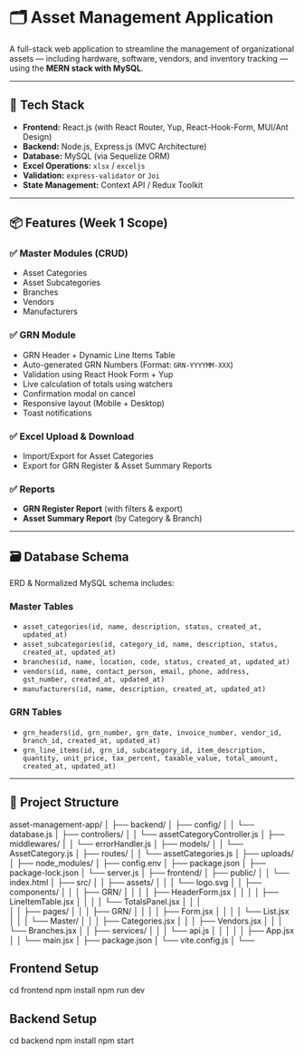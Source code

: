 # 🗂️ Asset Management Application

A full-stack web application to streamline the management of organizational assets — including hardware, software, vendors, and inventory tracking — using the **MERN stack with MySQL**.

---

## 🚀 Tech Stack

- **Frontend:** React.js (with React Router, Yup, React-Hook-Form, MUI/Ant Design)
- **Backend:** Node.js, Express.js (MVC Architecture)
- **Database:** MySQL (via Sequelize ORM)
- **Excel Operations:** `xlsx` / `exceljs`
- **Validation:** `express-validator` or `Joi`
- **State Management:** Context API / Redux Toolkit

---

## 📦 Features (Week 1 Scope)

### ✅ Master Modules (CRUD)
- Asset Categories
- Asset Subcategories
- Branches
- Vendors
- Manufacturers

### ✅ GRN Module
- GRN Header + Dynamic Line Items Table
- Auto-generated GRN Numbers (Format: `GRN-YYYYMM-XXX`)
- Validation using React Hook Form + Yup
- Live calculation of totals using watchers
- Confirmation modal on cancel
- Responsive layout (Mobile + Desktop)
- Toast notifications

### ✅ Excel Upload & Download
- Import/Export for Asset Categories
- Export for GRN Register & Asset Summary Reports

### ✅ Reports
- **GRN Register Report** (with filters & export)
- **Asset Summary Report** (by Category & Branch)

---

## 🗃️ Database Schema

ERD & Normalized MySQL schema includes:

### Master Tables
- `asset_categories(id, name, description, status, created_at, updated_at)`
- `asset_subcategories(id, category_id, name, description, status, created_at, updated_at)`
- `branches(id, name, location, code, status, created_at, updated_at)`
- `vendors(id, name, contact_person, email, phone, address, gst_number, created_at, updated_at)`
- `manufacturers(id, name, description, created_at, updated_at)`

### GRN Tables
- `grn_headers(id, grn_number, grn_date, invoice_number, vendor_id, branch_id, created_at, updated_at)`
- `grn_line_items(id, grn_id, subcategory_id, item_description, quantity, unit_price, tax_percent, taxable_value, total_amount, created_at, updated_at)`

---

## 📂 Project Structure
asset-management-app/
│
├── backend/
│   ├── config/
│   │   └── database.js
│   ├── controllers/
│   │   └── assetCategoryController.js
│   ├── middlewares/
│   │   └── errorHandler.js
│   ├── models/
│   │   └── AssetCategory.js
│   ├── routes/
│   │   └── assetCategories.js
│   ├── uploads/
│   ├── node_modules/
│   ├── config.env
│   ├── package.json
│   ├── package-lock.json
│   └── server.js
│
├── frontend/
│   ├── public/
│   │   └── index.html
│   ├── src/
│   │   ├── assets/
│   │   │   └── logo.svg
│   │   ├── components/
│   │   │   ├── GRN/
│   │   │   │  ├── HeaderForm.jsx
│   │   │   │   ├── LineItemTable.jsx
│   │   │   │   └── TotalsPanel.jsx
│   │   │   
│   │   ├── pages/
│   │   │   ├── GRN/
│   │   │   │   ├── Form.jsx
│   │   │   │   └── List.jsx
│   │   │   └── Master/
│   │   │       ├── Categories.jsx
│   │   │       ├── Vendors.jsx
│   │   │       └── Branches.jsx
│   │   ├── services/
│   │   │   └── api.js
│   │   │ 
│   │   ├── App.jsx
│   │   └── main.jsx
│   ├── package.json
│   └── vite.config.js
│
└── 

Frontend Setup
----------------

cd frontend
npm install
npm run dev

Backend Setup
----------------

cd backend
npm install
npm start

